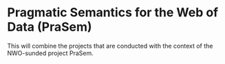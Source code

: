 # Pragmatic Semantics for the Web of Data (PraSem)

This will combine the projects that are conducted with the context of the NWO-sunded project PraSem.
